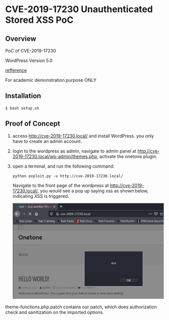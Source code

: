 # CVE-2019-17230 Unauthenticated Stored XSS PoC

## Overview

PoC of CVE-2019-17230

WordPress Version 5.0 

[refference](https://blog.nintechnet.com/unauthenticated-stored-xss-vulnerability-in-wordpress-onetone-theme-unpatched/)

For academic demonstration purpose ONLY

## Installation

```
$ bash setup.sh
```

## Proof of Concept

1. access http://cve-2019-17230.local/ and install WordPress. you only have to create an admin account. 

3.  login to the wordpress as admin, navigate to admin panel at http://cve-2019-17230.local/wp-admin/themes.php, activate the onetone plugin.

3.  open a terminal, and run the following command:

    ```
    python exploit.py -u http://cve-2019-17230.local/
    ```

    Navigate to the front page of the wordpress at http://cve-2019-17230.local/, you would see a pop up saying xss as shown below, indicating XSS is triggered.

    ![image-20210320162847319](image/image-20210320162847319.png?raw=true)

theme-functions.php.patch contains our patch, which does authorization check and sanitization on the imported options.
